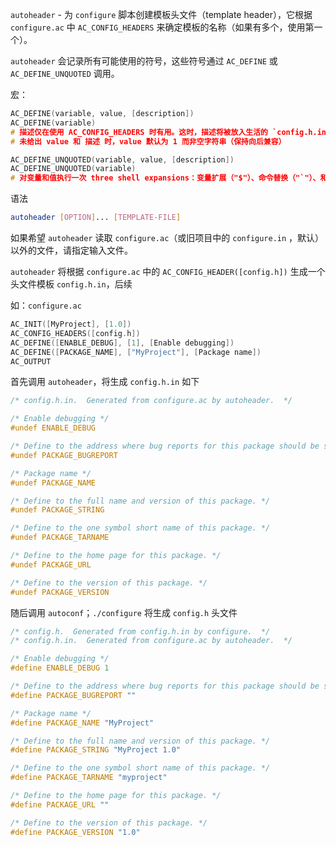 `autoheader` - 为 `configure` 脚本创建模板头文件（template header），它根据 `configure.ac` 中 `AC_CONFIG_HEADERS` 来确定模板的名称（如果有多个，使用第一个）。

`autoheader` 会记录所有可能使用的符号，这些符号通过 `AC_DEFINE` 或 `AC_DEFINE_UNQUOTED` 调用。

宏：
```c
AC_DEFINE(variable, value, [description])
AC_DEFINE(variable)
# 描述仅在使用 AC_CONFIG_HEADERS 时有用。这时，描述将被放入生活的 `config.h.in` 作为宏定义之前的注释。
# 未给出 value 和 描述 时，value 默认为 1 而非空字符串（保持向后兼容）

AC_DEFINE_UNQUOTED(variable, value, [description])
AC_DEFINE_UNQUOTED(variable)
# 对变量和值执行一次 three shell expansions：变量扩展（"$"）、命令替换（"`"）、和反斜杠转义（"\"）
```

语法
```bash
autoheader [OPTION]... [TEMPLATE-FILE]
```

如果希望 `autoheader` 读取 `configure.ac`（或旧项目中的 `configure.in` ，默认） 以外的文件，请指定输入文件。

`autoheader` 将根据 `configure.ac` 中的 `AC_CONFIG_HEADER([config.h])` 生成一个头文件模板 `config.h.in`，后续

如：`configure.ac`
```c
AC_INIT([MyProject], [1.0])
AC_CONFIG_HEADERS([config.h])
AC_DEFINE([ENABLE_DEBUG], [1], [Enable debugging])
AC_DEFINE([PACKAGE_NAME], ["MyProject"], [Package name])
AC_OUTPUT
```
首先调用 `autoheader`，将生成 `config.h.in` 如下
```c
/* config.h.in.  Generated from configure.ac by autoheader.  */

/* Enable debugging */
#undef ENABLE_DEBUG

/* Define to the address where bug reports for this package should be sent. */
#undef PACKAGE_BUGREPORT

/* Package name */
#undef PACKAGE_NAME

/* Define to the full name and version of this package. */
#undef PACKAGE_STRING

/* Define to the one symbol short name of this package. */
#undef PACKAGE_TARNAME

/* Define to the home page for this package. */
#undef PACKAGE_URL

/* Define to the version of this package. */
#undef PACKAGE_VERSION
```
随后调用 `autoconf`；`./configure` 将生成 `config.h` 头文件
```c
/* config.h.  Generated from config.h.in by configure.  */
/* config.h.in.  Generated from configure.ac by autoheader.  */

/* Enable debugging */
#define ENABLE_DEBUG 1

/* Define to the address where bug reports for this package should be sent. */
#define PACKAGE_BUGREPORT ""

/* Package name */
#define PACKAGE_NAME "MyProject"

/* Define to the full name and version of this package. */
#define PACKAGE_STRING "MyProject 1.0"

/* Define to the one symbol short name of this package. */
#define PACKAGE_TARNAME "myproject"

/* Define to the home page for this package. */
#define PACKAGE_URL ""

/* Define to the version of this package. */
#define PACKAGE_VERSION "1.0"
```